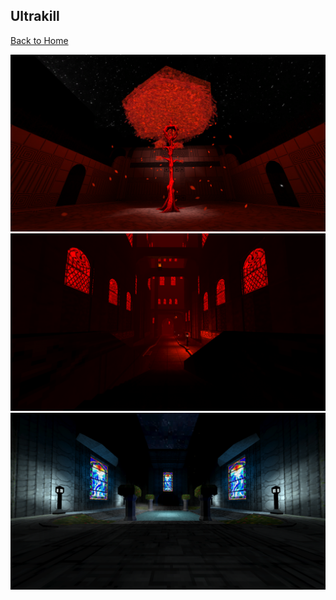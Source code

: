 ## Ultrakill

[Back to Home](https://github.com/RickyFoots/Wallpapers/tree/main)

</h1>

<img src="https://github.com/RickyFoots/Wallpapers/blob/main/Video%20Games/Ultrakill/Ultrakill.jpg">

<img src="https://github.com/RickyFoots/Wallpapers/blob/main/Video%20Games/Ultrakill/Ultrakill-City.png">

<img src="https://github.com/RickyFoots/Wallpapers/blob/main/Video%20Games/Ultrakill/Ultrakill-Level.png">